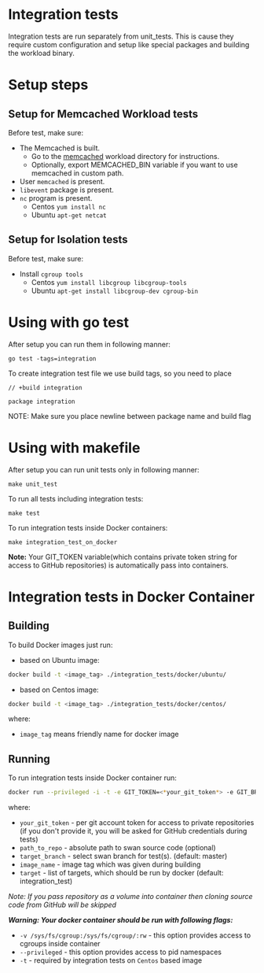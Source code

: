 # Integration tests

Integration tests are run separately from unit_tests. This is cause they require custom
configuration and setup like special packages and building the workload binary.

# Setup steps

## Setup for Memcached Workload tests

Before test, make sure:
- The Memcached is built.
  - Go to the [memcached](workloads/data_caching/memcached) workload directory for instructions.
  - Optionally, export MEMCACHED_BIN variable if you want to use memcached in custom path.
- User `memcached` is present.
- `libevent` package is present.
- `nc` program is present.
  - Centos `yum install nc`
  - Ubuntu `apt-get netcat`

## Setup for Isolation tests

Before test, make sure:
- Install `cgroup tools`
  - Centos `yum install libcgroup libcgroup-tools`
  - Ubuntu `apt-get install libcgroup-dev cgroup-bin`

# Using with go test

After setup you can run them in following manner:

`go test -tags=integration`

To create integration test file we use build tags, so you need to place

```
// +build integration

package integration
```

NOTE: Make sure you place newline between package name and build flag

# Using with makefile

After setup you can run unit tests only in following manner:

`make unit_test`

To run all tests including integration tests:

`make test`

To run integration tests inside Docker containers:

`make integration_test_on_docker`

**Note:** Your GIT_TOKEN variable(which contains private token string for access to GitHub repositories) is automatically pass into containers. 

# Integration tests in Docker Container

## Building

To build Docker images just run:

- based on Ubuntu image:
```sh
docker build -t <image_tag> ./integration_tests/docker/ubuntu/
```
- based on Centos image:
```sh
docker build -t <image_tag> ./integration_tests/docker/centos/
```

where:
- `image_tag` means friendly name for docker image

## Running

To run integration tests inside Docker container run:
```sh
docker run --privileged -i -t -e GIT_TOKEN=<*your_git_token*> -e GIT_BRANCH=<*target_branch*> -v <*path_to_repo*>:/swan -v /sys/fs/cgroup:/sys/fs/cgroup/:rw --net=host <*image_name*> <*target*>
```
where:
- `your_git_token` - per git account token for access to private repositories (if you don't provide it, you will be asked for GitHub credentials during tests)
- `path_to_repo` - absolute path to swan source code (optional)
- `target_branch` - select swan branch for test(s). (default: master)
- `image_name` - image tag which was given during building
- `target` - list of targets, which should be run by docker (default: integration_test)

*Note: If you pass repository as a volume into container then cloning source code from GitHub will be skipped*

***Warning: Your docker container should be run with following flags:***
- `-v /sys/fs/cgroup:/sys/fs/cgroup/:rw` - this option provides access to cgroups inside container
- `--privileged` - this option provides access to pid namespaces 
- `-t` - required by integration tests on `Centos` based image
